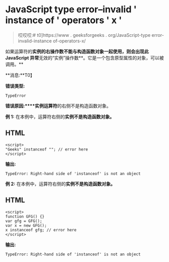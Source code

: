 # JavaScript type error–invalid ' instance of ' operators ' x '

> 哎哎哎:# t0]https://www . geeksforgeeks . org/JavaScript-type error-invalid-instance of-operators-x/

如果运算符的**实例的右操作数不能与构造函数对象一起使用，则会出现此 JavaScript 异常**无效的“实例”操作数**。它是一个包含原型属性的对象，可以被调用。**

**消息:**T0】

**错误类型:**

```
TypeError
```

**错误原因:****实例运算符**的右侧不是构造函数对象。

**例 1:** 在本例中，运算符右侧的**实例不是构造函数对象。**

## **HTML**

```
<script>
"Geeks" instanceof ""; // error here
</script>
```

**输出:**

```
TypeError: Right-hand side of 'instanceof' is not an object
```

**例 2:** 在本例中，运算符右侧的**实例不是构造函数对象。**

## **HTML**

```
<script>
function GFG() {}
var gfg = GFG();   
var x = new GFG();
x instanceof gfg; // error here
</script>
```

**输出:**

```
TypeError: Right-hand side of 'instanceof' is not an object
```